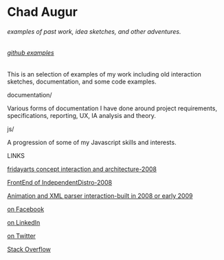 <div><h1>Chad Augur</h1></div>
<div><h6>examples of past work, idea sketches, and other adventures.</h6></div> 
<div><h6><a href="github.com/augurone/somexamples">github examples</a></h6></div>
<p>
This is an selection of examples of my work including old interaction sketches, documentation, and some code examples.
</p>
documentation/
<p>Various forms of documentation I have done around project requirements, specifications, reporting, UX, IA analysis and theory. 
</p>
js/
<p>A progression of some of my Javascript skills and interests.</p> 

LINKS
<p><a href="http://fridayarts.com/2013_old/">fridayarts concept interaction and architecture-2008</a>
</p>
<p><a href="http://independentdistro.com">FrontEnd of IndependentDistro-2008</a>
</p>
<p><a href="http://fridaydev.com/resume/">Animation and XML parser interaction-built in 2008 or early 2009</a>
</p>
<p><a href="https://www.facebook.com/pages/Chad-Augur">on Facebook</a>
</p>
<p><a href="http://www.linkedin.com/in/fridaze">on LinkedIn</a>
</p>
<p><a href="https://twitter.com/fridazed">on Twitter</a>
</p>
<p><a href="http://stackoverflow.com/users/502762/augurone">Stack Overflow</a>
</p>
